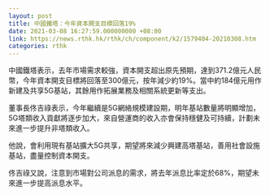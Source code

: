```yaml
---
layout: post
title: 中國鐵塔：今年資本開支目標回落19%
date: 2021-03-08 16:27:59.000000000 +08:00
link: https://news.rthk.hk/rthk/ch/component/k2/1579404-20210308.htm
categories: rthk
---
```


中國鐵塔表示，去年市場需求較強，資本開支超出原先預期，達到371.2億元人民幣，今年資本開支目標將回落至300億元，按年減少約19%。當中約184億元用作新建及共享5G基站，其餘用作拓展業務及相關系統更新等支出。

董事長佟吉祿表示，今年繼續是5G網絡規模建設期，明年基站數量將明顯增加，5G塔類收入貢獻將逐步加大，來自營運商的收入亦會保持穩健及可持續，計劃未來進一步提升非塔類收入。

他說，會利用現有基站擴大5G共享，期望將來減少興建高塔基站，善用社會設施基站，盡量控制資本開支。

佟吉祿又說，注意到市場對公司派息的需求，將去年派息比率定於68%，期望未來進一步提高派息水平。
